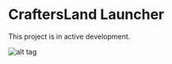 # CraftersLand Launcher

This project is in active development. 

![alt tag](http://forum.craftersland.net/public/style_images/5_logo.png)
